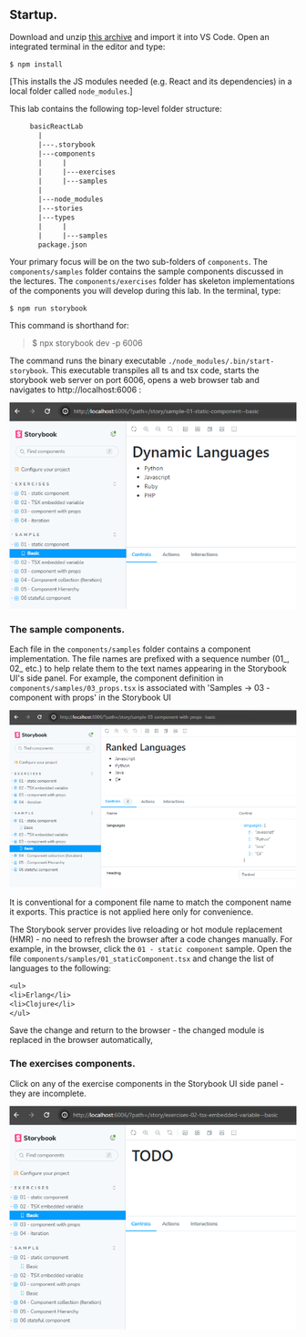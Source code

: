 ## Startup.

Download and unzip [this archive][code] and import it into VS Code. Open an integrated terminal in the editor and type:
~~~
$ npm install
~~~
[This installs the JS modules needed (e.g. React and its dependencies) in a local folder called `node_modules`.]

This lab contains the following top-level folder structure:
~~~
     basicReactLab
       |
       |---.storybook
       |---components
       |     |
       |     |---exercises
       |     |---samples
       |
       |---node_modules
       |---stories
       |---types
       |     |
       |     |---samples
       package.json
~~~
Your primary focus will be on the two sub-folders of `components`. The `components/samples` folder contains the sample components discussed in the lectures. The `components/exercises` folder has skeleton implementations of the components you will develop during this lab. In the terminal, type:
~~~
$ npm run storybook
~~~
This command is shorthand for:
>$ npx storybook dev -p 6006

The command runs the binary executable `./node_modules/.bin/start-storybook`. This executable transpiles all ts and tsx code, starts the storybook web server on port 6006, opens a web browser tab and navigates to http://localhost:6006 :

![image-20240225225944507](./img/image-20240225225944507.png) 

### The sample components.

Each file in the `components/samples` folder contains a component implementation. The file names are prefixed with a sequence number (01_, 02_ etc.) to help relate them to the text names appearing in the Storybook UI's side panel. For example, the component definition in `components/samples/03_props.tsx` is associated with  'Samples -> 03 - component with props' in the Storybook UI

![image-20240225230022234](./img/image-20240225230022234.png) 

It is conventional for a component file name to match the component name it exports. This practice is not applied here only for convenience.

The Storybook server provides live reloading or hot module replacement (HMR) - no need to refresh the browser after a code changes manually. For example, in the browser, click the `01 - static component` sample. Open the file `components/samples/01_staticComponent.tsx` and change the list of languages to the following:
~~~
<ul>
<li>Erlang</li>
<li>Clojure</li>
</ul>  
~~~
Save the change and return to the browser - the changed module is replaced in the browser automatically,

### The exercises components.

Click on any of the exercise components in the Storybook UI side panel - they are incomplete.

![image-20240225230055507](./img/image-20240225230055507.png) 

[code]: ./archives/archive-2.zip
[storybook]: ./img/storybook.png
[numbers]: ./img/numbers.png
[exercises]: ./img/exercises.png


